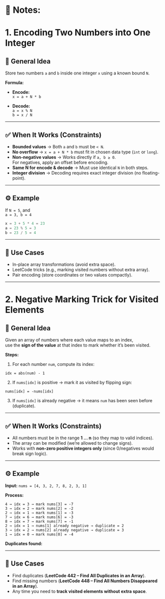 # 📝 Notes: 

# 1. Encoding Two Numbers into One Integer

## 🔑 General Idea

Store two numbers `a` and `b` inside one integer `x` using a known bound `N`.

**Formula:**

- **Encode:**  
  `x = a + N * b`

- **Decode:**  
  `a = x % N`  
  `b = x / N`

---

## ✅ When It Works (Constraints)

- **Bounded values** → Both `a` and `b` must be `< N`.
- **No overflow** → `x = a + N * b` must fit in chosen data type (`int` or `long`).
- **Non-negative values** → Works directly if `a, b ≥ 0`.  
  For negatives, apply an offset before encoding.
- **Same N for encode & decode** → Must use identical `N` in both steps.
- **Integer division** → Decoding requires exact integer division (no floating-point).

---

## ⚙️ Example

If `N = 5`, and  
`a = 3, b = 4`

```java
x = 3 + 5 * 4 = 23
a = 23 % 5 = 3
b = 23 / 5 = 4
```
---

## 📌 Use Cases

- In-place array transformations (avoid extra space).
- LeetCode tricks (e.g., marking visited numbers without extra array).
- Pair encoding (store coordinates or two values compactly).

---

# 2. Negative Marking Trick for Visited Elements

## 🔑 General Idea

Given an array of numbers where each value maps to an index,  
use the **sign of the value** at that index to mark whether it’s been visited.

**Steps:**

1. For each number `num`, compute its index:
```text 
idx = abs(num) - 1
```

2. If `nums[idx]` is positive → mark it as visited by flipping sign:  
```text
nums[idx] = -nums[idx]
```

3. If `nums[idx]` is already negative → it means `num` has been seen before (duplicate).

---

## ✅ When It Works (Constraints)

- All numbers must be in the range **1 … n** (so they map to valid indices).
- The array can be modified (we’re allowed to change signs).
- Works with **non-zero positive integers only** (since 0/negatives would break sign logic).

---

## ⚙️ Example

**Input:**
`nums = [4, 3, 2, 7, 8, 2, 3, 1]`

**Process:**
```textmate
4 → idx = 3 → mark nums[3] = -7
3 → idx = 2 → mark nums[2] = -2
2 → idx = 1 → mark nums[1] = -3
7 → idx = 6 → mark nums[6] = -3
8 → idx = 7 → mark nums[7] = -1
2 → idx = 1 → nums[1] already negative → duplicate = 2
3 → idx = 2 → nums[2] already negative → duplicate = 3
1 → idx = 0 → mark nums[0] = -4
```

**Duplicates found:**  

---

## 📌 Use Cases

- Find duplicates (**LeetCode 442 – Find All Duplicates in an Array**).
- Find missing numbers (**LeetCode 448 – Find All Numbers Disappeared in an Array**).
- Any time you need to **track visited elements without extra space**.


